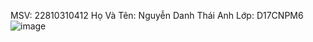 MSV: 22810310412
Họ Và Tên: Nguyễn Danh Thái Anh
Lớp: D17CNPM6
![image](https://github.com/user-attachments/assets/2da1218d-0550-40fb-8891-8973c89305d5)
